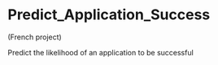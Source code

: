 # Predict_Application_Success

(French project)

Predict the likelihood of an application to be successful
